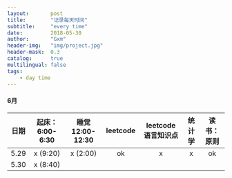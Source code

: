 ```yaml
---
layout:       post
title:        "记录每天时间"
subtitle:     "every time"
date:         2018-05-30
author:       "Gxm"
header-img:   "img/project.jpg"
header-mask:  0.3
catalog:      true
multilingual: false
tags:
    - day time
---
```


#### 6月

| 日期   |      起床：6:00-6:30      |  睡觉12:00-12:30 | leetcode | leetcode 语言知识点 | 统计学 | 读书：原则 |
|----------|:-------------:|:------:|:----:|:---:|:---:|:---:|
| 5.29 |  x (9:20)| x  (2:00) | ok | x| x| ok |
| 5.30 |    x (8:40)  |    |||||


